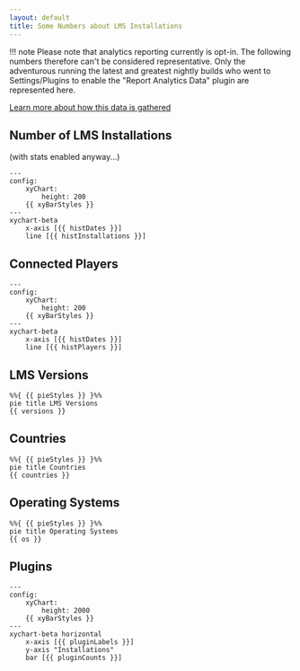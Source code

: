```yaml
---
layout: default
title: Some Numbers about LMS Installations
---
```


!!! note
    Please note that analytics reporting currently is opt-in. The following numbers
    therefore can't be considered representative. Only the adventurous running the
    latest and greatest nightly builds who went to Settings/Plugins to enable the
    "Report Analytics Data" plugin are represented here.

[Learn more about how this data is gathered](learn-more.md)

## Number of LMS Installations

(with stats enabled anyway...)

```mermaid
---
config:
    xyChart:
        height: 200
    {{ xyBarStyles }}
---
xychart-beta
    x-axis [{{ histDates }}]
    line [{{ histInstallations }}]
```


## Connected Players

```mermaid
---
config:
    xyChart:
        height: 200
    {{ xyBarStyles }}
---
xychart-beta
    x-axis [{{ histDates }}]
    line [{{ histPlayers }}]
```


## LMS Versions

```mermaid
%%{ {{ pieStyles }} }%%
pie title LMS Versions
{{ versions }}
```


## Countries

```mermaid
%%{ {{ pieStyles }} }%%
pie title Countries
{{ countries }}
```


## Operating Systems

```mermaid
%%{ {{ pieStyles }} }%%
pie title Operating Systems
{{ os }}
```


## Plugins

```mermaid
---
config:
    xyChart:
        height: 2000
    {{ xyBarStyles }}
---
xychart-beta horizontal
    x-axis [{{ pluginLabels }}]
    y-axis "Installations"
    bar [{{ pluginCounts }}]
```
